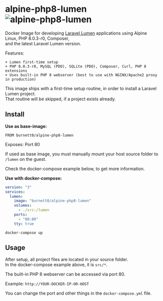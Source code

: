 # alpine-php8-lumen ![alpine-php8-lumen](https://github.com/Burnett01/docker-images/workflows/alpine-php8-lumen/badge.svg?branch=alpine-php8-lumen)

Docker Image for developing [Laravel Lumen](https://lumen.laravel.com/) applications using Alpine Linux, PHP 8.0.3-r0, Composer, <br>
and the latest Laravel Lumen version.

Features:

    + Lumen first-time setup
    + PHP 8.0.3-r0, MySQL (PDO), SQLite (PDO), Composer, Curl, PHP 8 extensions
    + Uses built-in PHP 8 webserver (best to use with NGINX/Apache2 proxy in production)

This image ships with a first-time setup routine, in order to install a Laravel Lumen project.<br>
That routine will be skipped, if a project exists already.

## Install

**Use as base-image:**

```FROM burnett0/alpine-php8-lumen```

Exposes: Port 80

If used as base image, you must manually mount your host source folder to ``/lumen`` on the guest.

Check the docker-compose example below, to get more information.

**Use with docker-compose:**

```yml
version: "3"
services:
  lumen:
    image: "burnett0/alpine-php8-lumen"
    volumes:
      - ./src:/lumen
    ports:
      - "80:80"
    tty: true
```

```docker-compose up```

## Usage

After setup, all project files are located in your source folder. <br>
In the docker-compose example above, it is ``src/*``.

The built-in PHP 8 webserver can be accessed via port 80.

Example:  ``http://YOUR-DOCKER-IP-OR-HOST``

You can change the port and other things in the ``docker-compose.yml`` file.

